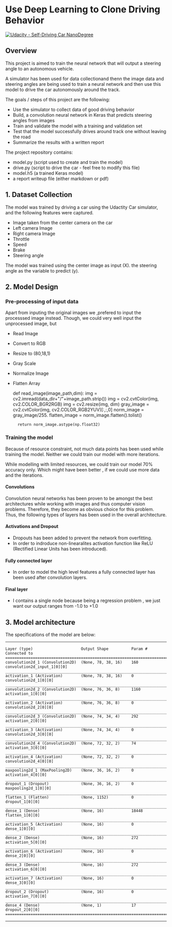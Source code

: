 # Use Deep Learning to Clone Driving Behavior

[![Udacity - Self-Driving Car NanoDegree](https://s3.amazonaws.com/udacity-sdc/github/shield-carnd.svg)](http://www.udacity.com/drive)

Overview
---

This project is aimed to train the neural network that will output a steering angle to an autonomous vehicle.

A simulator has been used for data collectionand thenn the image data and steering angles are being used to train a neural network and then use this model to drive the car autonomously around the track.

The goals / steps of this project are the following:
* Use the simulator to collect data of good driving behavior
* Build, a convolution neural network in Keras that predicts steering angles from images
* Train and validate the model with a training and validation set
* Test that the model successfully drives around track one without leaving the road
* Summarize the results with a written report


The project repository contains:
* model.py (script used to create and train the model)
* drive.py (script to drive the car - feel free to modify this file)
* model.h5 (a trained Keras model)
* a report writeup file (either markdown or pdf)


## 1. Dataset Collection

The model was trained by driving a car using the Udactity Car simulator, and the following features were captured.
* Image taken from the center camera on the car 
* Left camera Image
* Right camera Image
* Throttle
* Speed
* Brake
* Steering angle


The model was trained using the center image as input (X).
the steering angle as the variable to predict (y).

## 2. Model Design

### Pre-processing of input data
Apart from  inputing the original images we ,prefered to input the processsed image instead. Though, we could very well input the unprocessed image, but 

* Read Image
* Convert to RGB
* Resize to (80,18,1)
* Gray Scale
* Normalize Image
* Flatten Array


	
    def read_image(image_path,dim):
        img = cv2.imread(data_dir+"/"+image_path.strip())
        img = cv2.cvtColor(img, cv2.COLOR_BGR2RGB)
        img = cv2.resize(img, dim)
        gray_image = cv2.cvtColor(img, cv2.COLOR_RGB2YUV)[:,:,0]
        norm_image = gray_image/255.
        flatten_image = norm_image.flatten().tolist()

        return norm_image.astype(np.float32)


### Training the model

Because of resource constraint, not much data points has been used while training the model. Neither we could train our model with more iterations.

While modelling with limited resources, we could train our model 70% accuracy only. Which might have been better , if we could use more data and the iterations.

#### Convolutions
Convolution neural networks has been proven to be amongst the best architectures while working with images and thus computer vision problems. Therefore, they become as obvious choice for this problem.
Thus, the following types of layers has been used in the overall architecture.

#### Activations and Dropout
* Dropouts has been added to prevent the network from overfitting.
* In order to indroduce non-linearalites activation function like ReLU (Rectified Linear Units has been introduced).

#### Fully connected layer
* In order to model the high level features a fully connected layer has been used after convolution layers.

#### Final layer
* I contains a single node because being a regression problem , we just want our output ranges from -1.0 to +1.0

## 3. Model architecture

The specifications of the model are below:
______________________________________________________________________________________
    Layer (type)                     Output Shape          Param #     Connected to                     
    ====================================================================================================
    convolution2d_1 (Convolution2D)  (None, 78, 38, 16)    160         convolution2d_input_1[0][0]      
    ____________________________________________________________________________________________________
    activation_1 (Activation)        (None, 78, 38, 16)    0           convolution2d_1[0][0]            
    ____________________________________________________________________________________________________
    convolution2d_2 (Convolution2D)  (None, 76, 36, 8)     1160        activation_1[0][0]               
    ____________________________________________________________________________________________________
    activation_2 (Activation)        (None, 76, 36, 8)     0           convolution2d_2[0][0]            
    ____________________________________________________________________________________________________
    convolution2d_3 (Convolution2D)  (None, 74, 34, 4)     292         activation_2[0][0]               
    ____________________________________________________________________________________________________
    activation_3 (Activation)        (None, 74, 34, 4)     0           convolution2d_3[0][0]            
    ____________________________________________________________________________________________________
    convolution2d_4 (Convolution2D)  (None, 72, 32, 2)     74          activation_3[0][0]               
    ____________________________________________________________________________________________________
    activation_4 (Activation)        (None, 72, 32, 2)     0           convolution2d_4[0][0]            
    ____________________________________________________________________________________________________
    maxpooling2d_1 (MaxPooling2D)    (None, 36, 16, 2)     0           activation_4[0][0]               
    ____________________________________________________________________________________________________
    dropout_1 (Dropout)              (None, 36, 16, 2)     0           maxpooling2d_1[0][0]             
    ____________________________________________________________________________________________________
    flatten_1 (Flatten)              (None, 1152)          0           dropout_1[0][0]                  
    ____________________________________________________________________________________________________
    dense_1 (Dense)                  (None, 16)            18448       flatten_1[0][0]                  
    ____________________________________________________________________________________________________
    activation_5 (Activation)        (None, 16)            0           dense_1[0][0]                    
    ____________________________________________________________________________________________________
    dense_2 (Dense)                  (None, 16)            272         activation_5[0][0]               
    ____________________________________________________________________________________________________
    activation_6 (Activation)        (None, 16)            0           dense_2[0][0]                    
    ____________________________________________________________________________________________________
    dense_3 (Dense)                  (None, 16)            272         activation_6[0][0]               
    ____________________________________________________________________________________________________
    activation_7 (Activation)        (None, 16)            0           dense_3[0][0]                    
    ____________________________________________________________________________________________________
    dropout_2 (Dropout)              (None, 16)            0           activation_7[0][0]               
    ____________________________________________________________________________________________________
    dense_4 (Dense)                  (None, 1)             17          dropout_2[0][0]                  
    ====================================================================================================
    
    
---